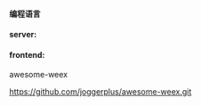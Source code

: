 #### 编程语言

#### server:

#### frontend:

awesome-weex

https://github.com/joggerplus/awesome-weex.git
